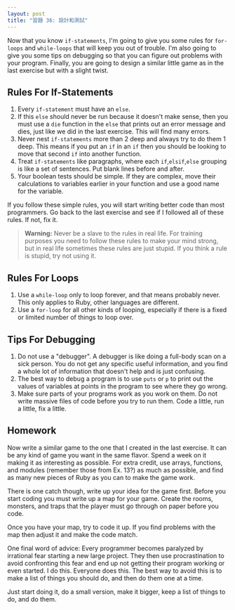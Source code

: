 ```yaml
---
layout: post
title: "習題 36: 設計和測試"
---
```


Now that you know `if-statements`, I'm going to give you some rules for `for-loops` and `while-loops` that will keep you out of trouble. I'm also going to give you some tips on debugging so that you can figure out problems with your program. Finally, you are going to design a similar little game as in the last exercise but with a slight twist.

## Rules For If-Statements
1. Every `if-statement` must have an `else`.
2. If this `else` should never be run because it doesn't make sense, then you must use a `die` function in the `else` that prints out an error message and dies, just like we did in the last exercise. This will find many errors.
3. Never nest `if-statements` more than 2 deep and always try to do them 1 deep. This means if you put an `if` in an `if` then you should be looking to move that second `if` into another function.
4. Treat `if-statements` like paragraphs, where each `if`,`elsif`,`else` grouping is like a set of sentences. Put blank lines before and after.
5. Your boolean tests should be simple. If they are complex, move their calculations to variables earlier in your function and use a good name for the variable.

If you follow these simple rules, you will start writing better code than most programmers. Go back to the last exercise and see if I followed all of these rules. If not, fix it.

> **Warning:** Never be a slave to the rules in real life. For training purposes you need to follow these rules to make your mind strong, but in real life sometimes these rules are just stupid. If you think a rule is stupid, try not using it.

## Rules For Loops
1. Use a `while-loop` only to loop forever, and that means probably never. This only applies to Ruby, other languages are different.
2. Use a `for-loop` for all other kinds of looping, especially if there is a fixed or limited number of things to loop over.

## Tips For Debugging
1. Do not use a "debugger". A debugger is like doing a full-body scan on a sick person. You do not get any specific useful information, and you find a whole lot of information that doesn't help and is just confusing.
2. The best way to debug a program is to use `puts` or `p` to print out the values of variables at points in the program to see where they go wrong.
3. Make sure parts of your programs work as you work on them. Do not write massive files of code before you try to run them. Code a little, run a little, fix a little.

## Homework
Now write a similar game to the one that I created in the last exercise. It can be any kind of game you want in the same flavor. Spend a week on it making it as interesting as possible. For extra credit, use arrays, functions, and modules (remember those from Ex. 13?) as much as possible, and find as many new pieces of Ruby as you can to make the game work.

There is one catch though, write up your idea for the game first. Before you start coding you must write up a map for your game. Create the rooms, monsters, and traps that the player must go through on paper before you code.

Once you have your map, try to code it up. If you find problems with the map then adjust it and make the code match.

One final word of advice: Every programmer becomes paralyzed by irrational fear starting a new large project. They then use procrastination to avoid confronting this fear and end up not getting their program working or even started. I do this. Everyone does this. The best way to avoid this is to make a list of things you should do, and then do them one at a time.

Just start doing it, do a small version, make it bigger, keep a list of things to do, and do them.
